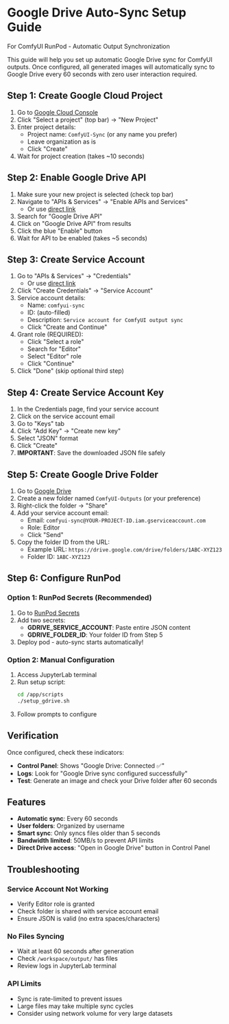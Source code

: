 # Google Drive Auto-Sync Setup Guide

For ComfyUI RunPod - Automatic Output Synchronization

This guide will help you set up automatic Google Drive sync for ComfyUI outputs. Once configured, all generated images will automatically sync to Google Drive every 60 seconds with zero user interaction required.

## Step 1: Create Google Cloud Project

1. Go to [Google Cloud Console](https://console.cloud.google.com)
2. Click "Select a project" (top bar) → "New Project"
3. Enter project details:
   - Project name: `ComfyUI-Sync` (or any name you prefer)
   - Leave organization as is
   - Click "Create"
4. Wait for project creation (takes ~10 seconds)

## Step 2: Enable Google Drive API

1. Make sure your new project is selected (check top bar)
2. Navigate to "APIs & Services" → "Enable APIs and Services"
   - Or use [direct link](https://console.cloud.google.com/apis/library)
3. Search for "Google Drive API"
4. Click on "Google Drive API" from results
5. Click the blue "Enable" button
6. Wait for API to be enabled (takes ~5 seconds)

## Step 3: Create Service Account

1. Go to "APIs & Services" → "Credentials"
   - Or use [direct link](https://console.cloud.google.com/apis/credentials)
2. Click "Create Credentials" → "Service Account"
3. Service account details:
   - Name: `comfyui-sync`
   - ID: (auto-filled)
   - Description: `Service account for ComfyUI output sync`
   - Click "Create and Continue"
4. Grant role (REQUIRED):
   - Click "Select a role"
   - Search for "Editor"
   - Select "Editor" role
   - Click "Continue"
5. Click "Done" (skip optional third step)

## Step 4: Create Service Account Key

1. In the Credentials page, find your service account
2. Click on the service account email
3. Go to "Keys" tab
4. Click "Add Key" → "Create new key"
5. Select "JSON" format
6. Click "Create"
7. **IMPORTANT**: Save the downloaded JSON file safely

## Step 5: Create Google Drive Folder

1. Go to [Google Drive](https://drive.google.com)
2. Create a new folder named `ComfyUI-Outputs` (or your preference)
3. Right-click the folder → "Share"
4. Add your service account email:
   - Email: `comfyui-sync@YOUR-PROJECT-ID.iam.gserviceaccount.com`
   - Role: Editor
   - Click "Send"
5. Copy the folder ID from the URL:
   - Example URL: `https://drive.google.com/drive/folders/1ABC-XYZ123`
   - Folder ID: `1ABC-XYZ123`

## Step 6: Configure RunPod

### Option 1: RunPod Secrets (Recommended)

1. Go to [RunPod Secrets](https://www.runpod.io/console/secrets)
2. Add two secrets:
   - **GDRIVE_SERVICE_ACCOUNT**: Paste entire JSON content
   - **GDRIVE_FOLDER_ID**: Your folder ID from Step 5
3. Deploy pod - auto-sync starts automatically!

### Option 2: Manual Configuration

1. Access JupyterLab terminal
2. Run setup script:
   ```bash
   cd /app/scripts
   ./setup_gdrive.sh
   ```
3. Follow prompts to configure

## Verification

Once configured, check these indicators:

- **Control Panel**: Shows "Google Drive: Connected ✅"
- **Logs**: Look for "Google Drive sync configured successfully"
- **Test**: Generate an image and check your Drive folder after 60 seconds

## Features

- **Automatic sync**: Every 60 seconds
- **User folders**: Organized by username
- **Smart sync**: Only syncs files older than 5 seconds
- **Bandwidth limited**: 50MB/s to prevent API limits
- **Direct Drive access**: "Open in Google Drive" button in Control Panel

## Troubleshooting

### Service Account Not Working
- Verify Editor role is granted
- Check folder is shared with service account email
- Ensure JSON is valid (no extra spaces/characters)

### No Files Syncing
- Wait at least 60 seconds after generation
- Check `/workspace/output/` has files
- Review logs in JupyterLab terminal

### API Limits
- Sync is rate-limited to prevent issues
- Large files may take multiple sync cycles
- Consider using network volume for very large datasets